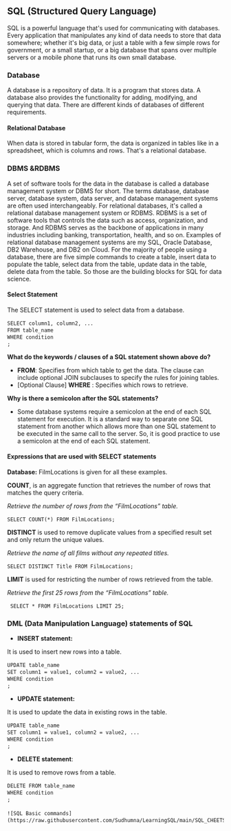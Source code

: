 ## SQL (Structured Query Language)
SQL is a powerful language that's used for communicating with databases. Every application that manipulates any kind of data
needs to store that data somewhere; whether it's big data,
or just a table with a few simple rows for government, or a small startup, or a big database that spans over multiple servers or a mobile phone that runs its own small database.
### Database
A database is a repository of data. It is a program that stores data.
A database also provides the functionality for adding, modifying, and querying that data. There are different kinds of databases of different requirements.
#### Relational Database
When data is stored in tabular form, the data is organized in tables like in a spreadsheet, which is columns and rows. That's a relational database.
### DBMS &RDBMS
A set of software tools for the data in the database is called a database management system or DBMS for short. The terms database, database server, database system, data server, and database management systems are often used interchangeably. For relational databases, it's called a relational database management system or RDBMS. RDBMS is a set of software tools that controls the data such as access, organization, and storage. And RDBMS serves as the backbone of applications in many industries including banking, transportation, health, and so on. Examples of relational database management systems are my SQL, Oracle Database, DB2 Warehouse, and DB2 on Cloud. For the majority of people using a database, there are five simple commands to create a table, insert data to populate the table, select data from the table, update data in the table, delete data from the table. So those are the building blocks for SQL for data science.
#### Select Statement
The SELECT statement is used to select data from a database.

    SELECT column1, column2, ...
    FROM table_name
    WHERE condition
    ;
    
**What do the keywords / clauses of a SQL statement shown above do?**

-   **FROM**: Specifies from which table to get the data. The clause can include optional JOIN subclauses to specify the rules for joining tables.
-   [Optional Clause]  **WHERE**  : Specifies which rows to retrieve.

  

**Why is there a semicolon after the SQL statements?**

-   Some database systems require a semicolon at the end of each SQL statement for execution. It is a standard way to separate one SQL statement from another which allows more than one SQL statement to be executed in the same call to the server. So, it is good practice to use a semicolon at the end of each SQL statement.

#### Expressions that are used with SELECT statements
**Database:** FilmLocations is given for all these examples.

**COUNT**,   is an aggregate function that retrieves the number of rows that matches the query criteria.

*Retrieve the number of rows from the “FilmLocations” table.*

    SELECT COUNT(*) FROM FilmLocations;

**DISTINCT** is used to remove duplicate values from a specified 
result set and only return the unique values. 

*Retrieve the name of all films without any repeated titles.*

    SELECT DISTINCT Title FROM FilmLocations;

 **LIMIT** is used for restricting the number of rows retrieved from the table.
 
 *Retrieve the first 25 rows from the “FilmLocations” table.*

     SELECT * FROM FilmLocations LIMIT 25;

 ### DML (Data Manipulation Language) statements of SQL

 - **INSERT statement:**

 It is used to insert new rows into a table. 
  
    UPDATE table_name
    SET column1 = value1, column2 = value2, ...
    WHERE condition
    ;
 - **UPDATE statement:**

 It is used to update the data in existing rows in the table. 

    UPDATE table_name
    SET column1 = value1, column2 = value2, ...
    WHERE condition
    ;  
 - **DELETE statement**:

  It is used to remove rows from a    table.

    DELETE FROM table_name
    WHERE condition
    ;
    
    ![SQL Basic commands](https://raw.githubusercontent.com/Sudhumna/LearningSQL/main/SQL_CHEETSHEET.png)

    

    


